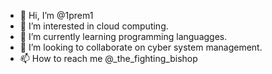 - 👋 Hi, I’m @1prem1
- 👀 I’m interested in cloud computing.
- 🌱 I’m currently learning programming languagges.
- 💞️ I’m looking to collaborate on cyber system management.
- 📫 How to reach me @_the_fighting_bishop 

<!---
1prem1/1prem1 is a ✨ special ✨ repository because its `README.md` (this file) appears on your GitHub profile.
You can click the Preview link to take a look at your changes.
--->
